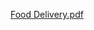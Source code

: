 [Food Delivery.pdf](https://github.com/Jasmin372/food-delivery-website/files/13240724/Food.Delivery.pdf)

